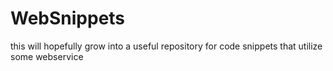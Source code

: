 # WebSnippets
this will hopefully grow into a useful repository for code snippets that utilize some webservice
